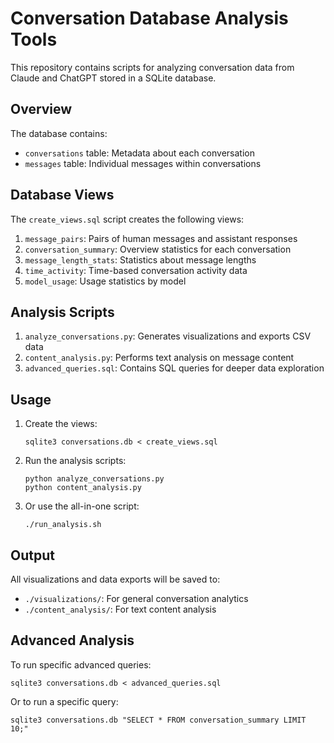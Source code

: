 # Conversation Database Analysis Tools

This repository contains scripts for analyzing conversation data from Claude and ChatGPT stored in a SQLite database.

## Overview

The database contains:
- `conversations` table: Metadata about each conversation
- `messages` table: Individual messages within conversations

## Database Views

The `create_views.sql` script creates the following views:

1. `message_pairs`: Pairs of human messages and assistant responses
2. `conversation_summary`: Overview statistics for each conversation
3. `message_length_stats`: Statistics about message lengths
4. `time_activity`: Time-based conversation activity data
5. `model_usage`: Usage statistics by model

## Analysis Scripts

1. `analyze_conversations.py`: Generates visualizations and exports CSV data
2. `content_analysis.py`: Performs text analysis on message content
3. `advanced_queries.sql`: Contains SQL queries for deeper data exploration

## Usage

1. Create the views:
   ```
   sqlite3 conversations.db < create_views.sql
   ```

2. Run the analysis scripts:
   ```
   python analyze_conversations.py
   python content_analysis.py
   ```

3. Or use the all-in-one script:
   ```
   ./run_analysis.sh
   ```

## Output

All visualizations and data exports will be saved to:
- `./visualizations/`: For general conversation analytics
- `./content_analysis/`: For text content analysis

## Advanced Analysis

To run specific advanced queries:
```
sqlite3 conversations.db < advanced_queries.sql
```

Or to run a specific query:
```
sqlite3 conversations.db "SELECT * FROM conversation_summary LIMIT 10;"
```
